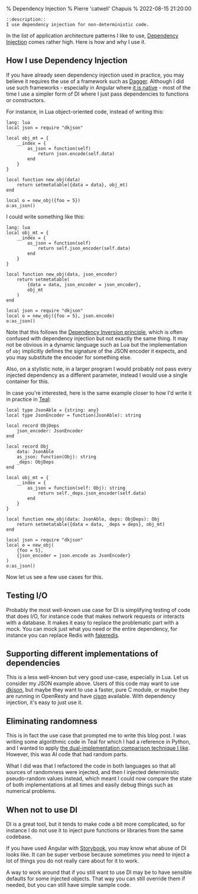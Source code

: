 % Dependency Injection
% Pierre 'catwell' Chapuis
% 2022-08-15 21:20:00

    ::description::
    I use dependency injection for non-deterministic code.

In the list of application architecture patterns I like to use, [Dependency Injection](https://en.wikipedia.org/wiki/Dependency_injection) comes rather high. Here is how and why I use it.

## How I use Dependency Injection

If you have already seen dependency injection used in practice, you may believe it requires the use of a framework such as [Dagger](https://dagger.dev). Although I did use such frameworks - especially in Angular where [it is native](https://angular.io/guide/dependency-injection) - most of the time I use a simpler form of DI where I just pass dependencies to functions or constructors.

For instance, in Lua object-oriented code, instead of writing this:

    lang: lua
    local json = require "dkjson"

    local obj_mt = {
        __index = {
            as_json = function(self)
                return json.encode(self.data)
            end
        }
    }

    local function new_obj(data)
        return setmetatable({data = data}, obj_mt)
    end

    local o = new_obj({foo = 5})
    o:as_json()

I could write something like this:

    lang: lua
    local obj_mt = {
        __index = {
            as_json = function(self)
                return self.json_encoder(self.data)
            end
        }
    }

    local function new_obj(data, json_encoder)
        return setmetatable(
            {data = data, json_encoder = json_encoder},
            obj_mt
        )
    end

    local json = require "dkjson"
    local o = new_obj({foo = 5}, json.encode)
    o:as_json()

Note that this follows the [Dependency Inversion principle](https://en.wikipedia.org/wiki/Dependency_inversion_principle), which is often confused with dependency injection but not exactly the same thing. It may not be obvious in a dynamic language such as Lua but the implementation of `obj` implicitly defines the signature of the JSON encoder it expects, and you may substitute the encoder for something else.

Also, on a stylistic note, in a larger program I would probably not pass every injected dependency as a different parameter, instead I would use a single container for this.

In case you're interested, here is the same example closer to how I'd write it in practice in [Teal](https://github.com/teal-language/tl):

    local type JsonAble = {string: any}
    local type JsonEncoder = function(JsonAble): string

    local record ObjDeps
        json_encoder: JsonEncoder
    end

    local record Obj
        data: JsonAble
        as_json: function(Obj): string
        _deps: ObjDeps
    end

    local obj_mt = {
        __index = {
            as_json = function(self: Obj): string
                return self._deps.json_encoder(self.data)
            end
        }
    }

    local function new_obj(data: JsonAble, deps: ObjDeps): Obj
        return setmetatable({data = data, _deps = deps}, obj_mt)
    end

    local json = require "dkjson"
    local o = new_obj(
        {foo = 5},
        {json_encoder = json.encode as JsonEncoder}
    )
    o:as_json()


Now let us see a few use cases for this.

## Testing I/O

Probably the most well-known use case for DI is simplifying testing of code that does I/O, for instance code that makes network requests or interacts with a database. It makes it easy to replace the problematic part with a mock. You can mock just what you need or the entire dependency, for instance you can replace Redis with [fakeredis](https://luarocks.org/modules/catwell/fakeredis).

## Supporting different implementations of dependencies

This is a less well-known but very good use-case, especially in Lua. Let us consider my JSON example above. Users of this code may want to use [dkjson](https://luarocks.org/modules/dhkolf/dkjson), but maybe they want to use a faster, pure C module, or maybe they are running in OpenResty and have [cjson](https://openresty.org/en/lua-cjson-library.html) available. With dependency injection, it's easy to just use it.

## Eliminating randomness

This is in fact the use case that prompted me to write this blog post. I was writing some algorithmic code in Teal for which I had a reference in Python, and I wanted to apply [the dual-implementation comparison technique I like](https://blog.separateconcerns.com/2013-06-20-three-years-proprietary-projects.html#seed). However, this was AI code that had random parts.

What I did was that I refactored the code in both languages so that all sources of randomness were injected, and then I injected deterministic pseudo-random values instead, which meant I could now compare the state of both implementations at all times and easily debug things such as numerical problems.

## When not to use DI

DI is a great tool, but it tends to make code a bit more complicated, so for instance I do not use it to inject pure functions or libraries from the same codebase.

If you have used Angular with [Storybook](https://storybook.js.org), you may know what abuse of DI looks like. It can be super verbose because sometimes you need to inject a lot of things you do not really care about for it to work.

A way to work around that if you still want to use DI may be to have sensible defaults for some injected objects. That way you can still override them if needed, but you can still have simple sample code.
